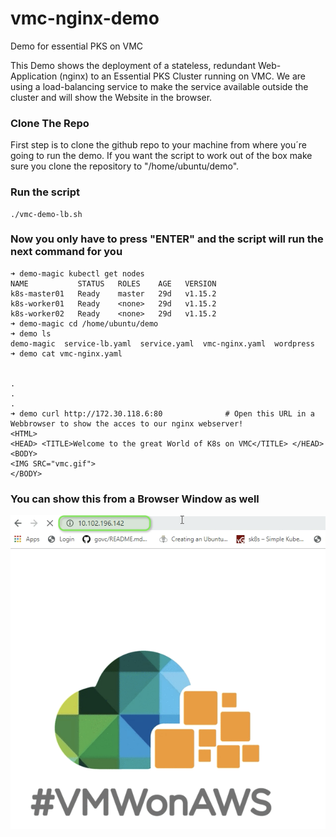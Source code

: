 # vmc-nginx-demo
Demo for essential PKS on VMC

This Demo shows the deployment of a stateless, redundant Web-Application (nginx) to an Essential PKS Cluster running on VMC. We are using a load-balancing service to make the service available outside the cluster and will show the Website in the browser.

### Clone The Repo
First step is to clone the github repo to your machine from where you´re going to run the demo. If you want the script to work out of the box make sure you clone the repository to "/home/ubuntu/demo".


### Run the script
    ./vmc-demo-lb.sh
 
 
### Now you only have to press "ENTER" and the script will run the next command for you
 
 
    ➜ demo-magic kubectl get nodes
    NAME           STATUS   ROLES    AGE   VERSION
    k8s-master01   Ready    master   29d   v1.15.2
    k8s-worker01   Ready    <none>   29d   v1.15.2
    k8s-worker02   Ready    <none>   29d   v1.15.2
    ➜ demo-magic cd /home/ubuntu/demo
    ➜ demo ls
    demo-magic  service-lb.yaml  service.yaml  vmc-nginx.yaml  wordpress
    ➜ demo cat vmc-nginx.yaml
    
    
    .
    .
    .
    ➜ demo curl http://172.30.118.6:80              # Open this URL in a Webbrowser to show the acces to our nginx webserver!
    <HTML>
    <HEAD> <TITLE>Welcome to the great World of K8s on VMC</TITLE> </HEAD>
    <BODY>
    <IMG SRC="vmc.gif">
    </BODY>

### You can show this from a Browser Window as well
![webserver-image](https://raw.githubusercontent.com/appdess/vmc-nginx-demo/master/nginx.png)
